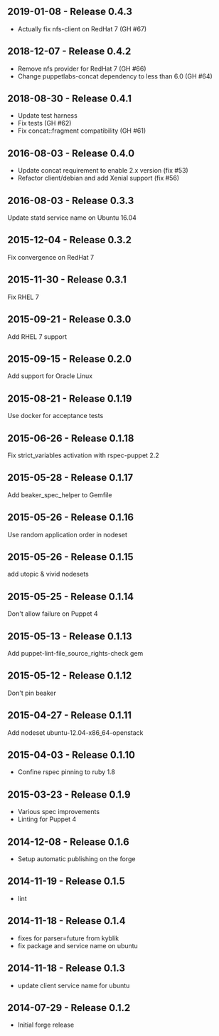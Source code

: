 ## 2019-01-08 - Release 0.4.3

- Actually fix nfs-client on RedHat 7 (GH #67)

## 2018-12-07 - Release 0.4.2

- Remove nfs provider for RedHat 7 (GH #66)
- Change puppetlabs-concat dependency to less than 6.0 (GH #64)

## 2018-08-30 - Release 0.4.1

- Update test harness
- Fix tests (GH #62)
- Fix concat::fragment compatibility (GH #61)

## 2016-08-03 - Release 0.4.0

- Update concat requirement to enable 2.x version (fix #53)
- Refactor client/debian and add Xenial support (fix #56)

## 2016-08-03 - Release 0.3.3

Update statd service name on Ubuntu 16.04

## 2015-12-04 - Release 0.3.2

Fix convergence on RedHat 7

## 2015-11-30 - Release 0.3.1

Fix RHEL 7

## 2015-09-21 - Release 0.3.0

Add RHEL 7 support

## 2015-09-15 - Release 0.2.0

Add support for Oracle Linux

## 2015-08-21 - Release 0.1.19

Use docker for acceptance tests

## 2015-06-26 - Release 0.1.18

Fix strict_variables activation with rspec-puppet 2.2

## 2015-05-28 - Release 0.1.17

Add beaker_spec_helper to Gemfile

## 2015-05-26 - Release 0.1.16

Use random application order in nodeset

## 2015-05-26 - Release 0.1.15

add utopic & vivid nodesets

## 2015-05-25 - Release 0.1.14

Don't allow failure on Puppet 4

## 2015-05-13 - Release 0.1.13

Add puppet-lint-file_source_rights-check gem

## 2015-05-12 - Release 0.1.12

Don't pin beaker

## 2015-04-27 - Release 0.1.11

Add nodeset ubuntu-12.04-x86_64-openstack

## 2015-04-03 - Release 0.1.10

- Confine rspec pinning to ruby 1.8

## 2015-03-23 - Release 0.1.9

- Various spec improvements
- Linting for Puppet 4

## 2014-12-08 - Release 0.1.6

- Setup automatic publishing on the forge

## 2014-11-19 - Release 0.1.5

- lint

## 2014-11-18 - Release 0.1.4

- fixes for parser=future from kyblik
- fix package and service name on ubuntu

## 2014-11-18 - Release 0.1.3

- update client service name for ubuntu

## 2014-07-29 - Release 0.1.2

- Initial forge release
